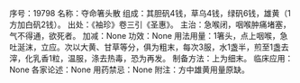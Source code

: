 序号：19798
名称：夺命箸头散
组成：其胆矾4钱，草乌4钱，绿矾6钱，雄黄（1方加白矾2钱）。
出处：《袖珍》卷三引《圣惠》。
主治：急喉闭，咽喉肿痛堵塞，气不得通，欲死者。
加减：None
功效：None
用法用量：1箸头，点上咽喉，急吐涎沫，立应。次以大黄、甘草等分，俱为粗末，每次3服，水1盏半，煎至1盏去滓，化乳香1粒，温服，涤去热毒，恐为再发。
制备方法：上为细末。
临床应用：None
各家论述：None
用药禁忌：None
附注：方中雄黄用量原缺。
